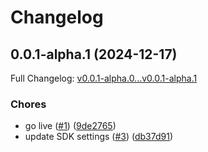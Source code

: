 # Changelog

## 0.0.1-alpha.1 (2024-12-17)

Full Changelog: [v0.0.1-alpha.0...v0.0.1-alpha.1](https://github.com/dhanendra73984/api-rate-limiter-sdk/compare/v0.0.1-alpha.0...v0.0.1-alpha.1)

### Chores

* go live ([#1](https://github.com/dhanendra73984/api-rate-limiter-sdk/issues/1)) ([9de2765](https://github.com/dhanendra73984/api-rate-limiter-sdk/commit/9de27656cf71afa581e4b095308c0102d6cb338e))
* update SDK settings ([#3](https://github.com/dhanendra73984/api-rate-limiter-sdk/issues/3)) ([db37d91](https://github.com/dhanendra73984/api-rate-limiter-sdk/commit/db37d91866aa8c7a4a4146ec38fe59764416d6bb))
